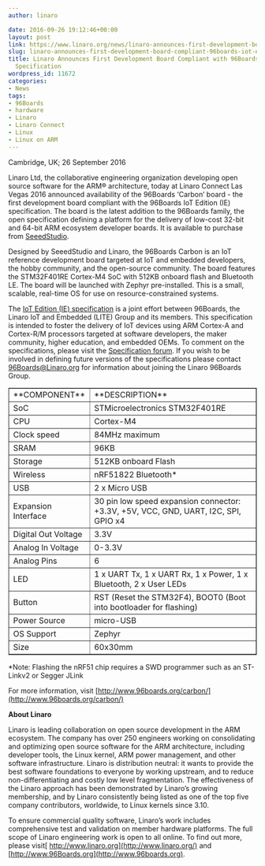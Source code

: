 ```yaml
---
author: linaro

date: 2016-09-26 19:12:46+00:00
layout: post
link: https://www.linaro.org/news/linaro-announces-first-development-board-compliant-96boards-iot-edition-specification/
slug: linaro-announces-first-development-board-compliant-96boards-iot-edition-specification
title: Linaro Announces First Development Board Compliant with 96Boards IoT Edition
  Specification
wordpress_id: 11672
categories:
- News
tags:
- 96Boards
- hardware
- Linaro
- Linaro Connect
- Linux
- Linux on ARM
---
```


Cambridge, UK; 26 September 2016

Linaro Ltd, the collaborative engineering organization developing open source software for the ARM® architecture, today at Linaro Connect Las Vegas 2016 announced availability of the 96Boards ‘Carbon’ board - the first development board compliant with the 96Boards IoT Edition (IE) specification. The board is the latest addition to the 96Boards family, the open specification defining a platform for the delivery of low-cost 32-bit and 64-bit ARM ecosystem developer boards. It is available to purchase from [SeeedStudio](https://www.96boards.org/carbon-buy). 

Designed by SeeedStudio and Linaro, the 96Boards Carbon is an IoT reference development board targeted at IoT and embedded developers, the hobby community, and the open-source community. The board features the STM32F401RE Cortex-M4 SoC with 512KB onboard flash and Bluetooth LE. The board will be launched with Zephyr pre-installed. This is a small, scalable, real-time OS for use on resource-constrained systems.

The [IoT Edition (IE) specification](https://www.96boards.org/ie-specification) is a joint effort between 96Boards, the Linaro IoT and Embedded (LITE) Group and its members. This specification is intended to foster the delivery of IoT devices using ARM Cortex-A and Cortex-R/M processors targeted at software developers, the maker community, higher education, and embedded OEMs. To comment on the specifications, please visit the [Specification forum](http://www.96boards.org/forums/forum/specification/). If you wish to be involved in defining future versions of the specifications please contact [96Boards@Linaro.org](mailto:96Boards@Linaro.org) for information about joining the Linaro 96Boards Group.


<table border="1" >
<tbody >
<tr >

<td >**COMPONENT**
</td>

<td >**DESCRIPTION**
</td>
</tr>
<tr >

<td >SoC
</td>

<td >STMicroelectronics STM32F401RE
</td>
</tr>
<tr >

<td >CPU
</td>

<td >Cortex-M4
</td>
</tr>
<tr >

<td >Clock speed
</td>

<td >84MHz maximum
</td>
</tr>
<tr >

<td >SRAM
</td>

<td >96KB
</td>
</tr>
<tr >

<td >Storage
</td>

<td >512KB onboard Flash
</td>
</tr>
<tr >

<td >Wireless
</td>

<td >nRF51822 Bluetooth*
</td>
</tr>
<tr >

<td >USB
</td>

<td >2 x Micro USB
</td>
</tr>
<tr >

<td >Expansion Interface
</td>

<td >30 pin low speed expansion connector: +3.3V, +5V, VCC, GND, UART, I2C, SPI, GPIO x4
</td>
</tr>
<tr >

<td >Digital Out Voltage
</td>

<td >3.3V
</td>
</tr>
<tr >

<td >Analog In Voltage
</td>

<td >0-3.3V
</td>
</tr>
<tr >

<td >Analog Pins
</td>

<td >6
</td>
</tr>
<tr >

<td >LED
</td>

<td >1 x UART Tx, 1 x UART Rx, 1 x Power, 1 x Bluetooth, 2 x User LEDs
</td>
</tr>
<tr >

<td >Button
</td>

<td >RST (Reset the STM32F4), BOOT0 (Boot into bootloader for flashing)
</td>
</tr>
<tr >

<td >Power Source
</td>

<td >micro-USB
</td>
</tr>
<tr >

<td >OS Support
</td>

<td >Zephyr
</td>
</tr>
<tr >

<td >Size
</td>

<td >60x30mm
</td>
</tr>
</tbody>
</table>
*Note: Flashing the nRF51 chip requires a SWD programmer such as an ST-Linkv2 or Segger JLink

For more information, visit [http://www.96boards.org/carbon/](http://www.96boards.org/carbon/)

**About Linaro**

Linaro is leading collaboration on open source development in the ARM ecosystem. The company has over 250 engineers working on consolidating and optimizing open source software for the ARM architecture, including developer tools, the Linux kernel, ARM power management, and other software infrastructure. Linaro is distribution neutral: it wants to provide the best software foundations to everyone by working upstream, and to reduce non-differentiating and costly low level fragmentation. The effectiveness of the Linaro approach has been demonstrated by Linaro’s growing membership, and by Linaro consistently being listed as one of the top five company contributors, worldwide, to Linux kernels since 3.10.

To ensure commercial quality software, Linaro’s work includes comprehensive test and validation on member hardware platforms. The full scope of Linaro engineering work is open to all online. To find out more, please visit[ http://www.linaro.org](http://www.linaro.org/) and [http://www.96Boards.org](http://www.96boards.org).
